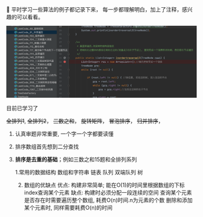 
👻 平时学习一些算法的例子都记录下来， 每一步都理解明白，加上了注释，感兴趣的可以看看。

![](tree.png)

目前已学习了

~~全排列1~~,
~~全排列2~~，
~~三数之和~~，
~~旋转矩阵~~，
~~冒泡排序~~，
~~归并排序~~，



   
1. 认真审题非常重要, 一个字一个字都要读懂
2. 排序数组首先想到二分查找
3. **排序是去重的基础**；例如三数之和15题和全排列系列


    1.常用的数据结构
        数组和字符串
        链表
        队列
        双端队列
        树
        
    2. 数组的优缺点
        优点: 
            构建非常简单;
            能在O(1)的时间里根据数组的下标index查询某个元素
        缺点: 
            构建时必须分配一段连续的空间
            查询某个元素是否存在时需要遍历整个数组, 耗费O(n)时间.n为元素的个数
            删除和添加某个元素时, 同样需要耗费O(n)的时间
            